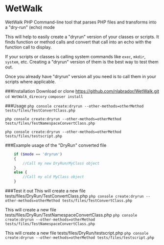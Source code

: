 # WetWalk
WetWalk PHP Command-line tool that parses PHP files and transforms into a "dry-run" (echo) mode

This will help to easily create a "dryrun" version of your classes or scripts. It finds function or method calls and convert that call into an echo with the function call to display.

If your scripts or classes is calling system commands like `exec`, `mkdir`, `system`, etc. Creating a "dryrun" version of them is the best way to test them out.

Once you already have "dryrun" version all you need is to call them in your scripts where applicable.

###Installation
Download or clone https://github.com/nlabrador/WetWalk.git
`cd WetWalk_direcory`
`composer install`

###Usage
`php console create:dryrun --other-methods=otherMethod tests/files/TestConvertClass.php`

`php console create:dryrun --other-methods=otherMethod tests/files/TestNamespaceConvertClass.php`

`php console create:dryrun --other-methods=otherMethod tests/files/testscript.php`

###Example usage of the "DryRun" converted file
```php
    if ($mode == 'dryrun')
    {
        //Call my new DryRun/MyClass object
    }
    else {
        //Call my old MyClass object 
    }
```

###Test it out
This will create a new file tests/files/DryRun/TestConvertClass.php
`php console create:dryrun --other-methods=otherMethod tests/files/TestConvertClass.php`

This will create a new file tests/files/DryRun/TestNamespaceConvertClass.php
`php console create:dryrun --other-methods=otherMethod tests/files/TestNamespaceConvertClass.php`

This will create a new file tests/files/DryRun/testscript.php
`php console create:dryrun --other-methods=otherMethod tests/files/testscript.php`
